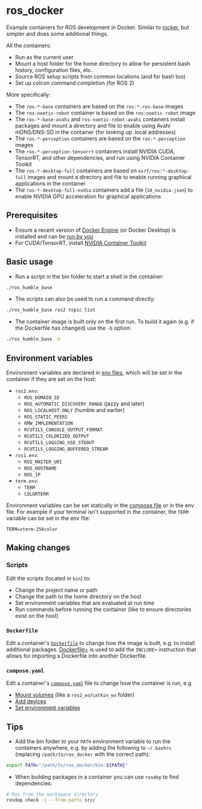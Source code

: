 # ros_docker

Example containers for ROS development in Docker.
Similar to [rocker](https://github.com/osrf/rocker), but simpler and does some additional things.

All the containers:

- Run as the current user
- Mount a host folder for the home directory to allow for persistent bash history, configuration files, etc.
- Source ROS setup scripts from common locations (and for bash too)
- Set up colcon command completion (for ROS 2)

More specifically:

- The `ros-*-base` containers are based on the `ros:*-ros-base` images
- The `ros-noetic-robot` container is based on the `ros:noetic-robot` image
- The `ros-*-base-avahi` and `ros-noetic-robot-avahi` containers install packages and mount a directory and file to enable using Avahi mDNS/DNS-SD in the container (for looking up .local addresses)
- The `ros-*-perception` containers are based on the `ros:*-perception` images
- The `ros-*-perception-tensorrt` containers install NVIDIA CUDA, TensorRT, and other dependencies, and run using NVIDIA Container Toolkit
- The `ros-*-desktop-full` containers are based on `osrf/ros:*-desktop-full` images and mount a directory and file to enable running graphical applications in the container
- The `ros-*-desktop-full-nvdia` containers add a file (`10_nvidia.json`) to enable NVIDIA GPU acceleration for graphical applications

## Prerequisites

- Ensure a recent version of [Docker Engine](https://docs.docker.com/engine/install/) (or Docker Desktop) is installed and can be [run by you](https://docs.docker.com/engine/install/linux-postinstall/#manage-docker-as-a-non-root-user)
- For CUDA/TensorRT, install [NVIDIA Container Toolkit](https://docs.nvidia.com/datacenter/cloud-native/container-toolkit/latest/install-guide.html)

## Basic usage

- Run a script in the bin folder to start a shell in the container:
```bash
./ros_humble_base
```
- The scripts can also be used to run a command directly:
```bash
./ros_humble_base ros2 topic list
```
- The container image is built only on the first run.
To build it again (e.g. if the Dockerfile has changed) use the `-b` option:
```bash
./ros_humble_base -b
```

## Environment variables

Environment variables are declared in [env files](https://docs.docker.com/reference/compose-file/services/#env_file), which will be set in the container if they are set on the host:

- `ros2.env`:
  - `ROS_DOMAIN_ID`
  - `ROS_AUTOMATIC_DISCOVERY_RANGE` (jazzy and later)
  - `ROS_LOCALHOST_ONLY` (humble and earlier)
  - `ROS_STATIC_PEERS`
  - `RMW_IMPLEMENTATION`
  - `RCUTILS_CONSOLE_OUTPUT_FORMAT`
  - `RCUTILS_COLORIZED_OUTPUT`
  - `RCUTILS_LOGGING_USE_STDOUT`
  - `RCUTILS_LOGGING_BUFFERED_STREAM`
- `ros1.env`:
  - `ROS_MASTER_URI`
  - `ROS_HOSTNAME`
  - `ROS_IP`
- `term.env`:
  - `TERM`
  - `COLORTERM`

Environment variables can be set statically in the [compose file](https://docs.docker.com/reference/compose-file/services/#environment) or in the env file.
For example if your terminal isn't supported in the container, the `TERM` variable can be set in the env file:

```
TERM=xterm-256color
```

## Making changes

### Scripts

Edit the scripts (located in `bin`) to:
- Change the project name or path
- Change the path to the home directory on the host
- Set environment variables that are evaluated at run time
- Run commands before running the container (like to ensure directories exist on the host)

### `Dockerfile`

Edit a container's [`Dockerfile`](https://docs.docker.com/reference/dockerfile/) to change how the image is built, e.g. to install additional packages.
[Dockerfile+](https://github.com/edrevo/dockerfile-plus) is used to add the `INCLUDE+` instruction that allows for importing a Dockerfile into another Dockerfile.

### `compose.yaml`

Edit a container's [`compose.yaml`](https://docs.docker.com/reference/compose-file/) file to change how the container is run, e.g.
- [Mount volumes](https://docs.docker.com/reference/compose-file/services/#volumes) (like a `ros2_ws`/`catkin_ws` folder)
- [Add devices](https://docs.docker.com/reference/compose-file/services/#devices)
- [Set environment variables](https://docs.docker.com/reference/compose-file/services/#environment)

## Tips

- Add the bin folder to your `PATH` environment variable to run the containers anywhere, e.g. by adding the following to `~/.bashrc` (replacing `/path/to/ros_docker` with the correct path):

```bash
export PATH="/path/to/ros_docker/bin:${PATH}"
```

- When building packages in a container you can use `rosdep` to find dependencies:

```bash
# Run from the workspace directory
rosdep check -i --from-paths src/
```
